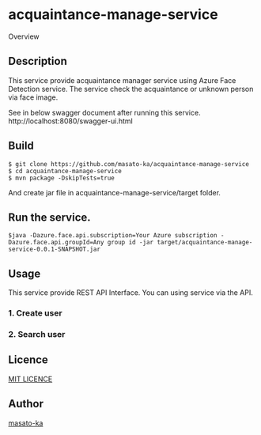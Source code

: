 acquaintance-manage-service
====

Overview

## Description

 This service provide acquaintance manager service using Azure Face Detection service.
 The service check the acquaintance or unknown person via face image.
 
  See in below swagger document after running this service.
  http://localhost:8080/swagger-ui.html


## Build

~~~~
$ git clone https://github.com/masato-ka/acquaintance-manage-service
$ cd acquaintance-manage-service
$ mvn package -DskipTests=true
~~~~

And create jar file in acquaintance-manage-service/target folder.

## Run the service.

~~~
$java -Dazure.face.api.subscription=Your Azure subscription -Dazure.face.api.groupId=Any group id -jar target/acquaintance-manage-service-0.0.1-SNAPSHOT.jar 
~~~

## Usage

This service provide REST API Interface. You can using service via the API.


### 1. Create user
 
 
### 2. Search user

## Licence

[MIT LICENCE](https://github.com/masato-ka/geo-hash-potate/blob/master/LICENSE.txt)


## Author

[masato-ka](https://twitter.com/masato_ka)